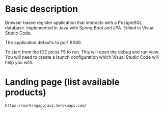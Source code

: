  # Basic description
Browser based register application that interacts with a PostgreSQL database. Implemented in Java with Spring Boot and JPA. Edited in Visual Studio Code.  
  
The application defaults to port 8080.

To start from the IDE press F5 to run. This will open the debug and run view. You will need to create a launch configuration which Visual Studio Code will help you with.  

 # Landing page (list available products)
`https://uarkregappjava.herokuapp.com/`

